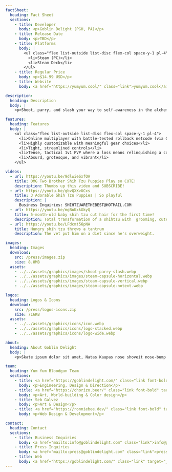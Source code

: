 ```yaml
---
factSheet:
  heading: Fact Sheet
  sections:
    - title: Developer
      body: <p>Goblin Delight (PGH, PA)</p>
    - title: Release Date
      body: <p>TBD</p>
    - title: Platforms
      body: |
        <ul class="flex list-outside list-disc flex-col space-y-1 pl-4">
          <li>Steam (PC)</li>
          <li>Steam Deck</li>
        </ul>
    - title: Regular Price
      body: <p>$14.99 USD</p>
    - title: Website
      body: <a href="https://yumyum.cool/" class="link">yumyum.cool</a>

description:
  heading: Description
  body: |
    <p>Shoot, parry, and slash your way to self-awareness in the alchemy-infused dystopia of Yum Yum Bloodgun, a 2D fighting game with deckbuilding mechanics and wild art — featuring high-stakes duels and highly customizable fighters.</p>

features:
  heading: Features
  body: |
    <ul class="flex list-outside list-disc flex-col space-y-1 pl-4">
      <li>Online multiplayer with battle-tested rollback netcode (via GGPO)</li>
      <li>Highly customizable with meaningful gear choices</li>
      <li>Tight, streamlined controls</li>
      <li>Tense, tactical 1v1 PVP where a loss means relinquishing a core piece of your build to your opponent...</li>
      <li>Absurd, grotesque, and vibrant</li>
    </ul>

videos:
  - url: https://youtu.be/9dlwieSxfQA
    title: OMG Two Brother Shih Tzu Puppies Play so CUTE!
    description: Thumbs up this video and SUBSCRIBE!
  - url: https://youtu.be/gbvQXXvUCxs
    title: 3 Adorable Shih Tzu Puppies | So playful
    description: |
      Business Inquiries: SHIHTZUARETHEBEST@HOTMAIL.COM
  - url: https://youtu.be/mgBuKxkGkyQ
    title: 5-month-old baby shih tzu cut hair for the first time!
    description: Total transformation of a shihtzu with  grooming, cuteness guaranteed!
  - url: https://youtu.be/LFdcmt56pNA
    title: Hungry shih tzu throws a tantrum
    description: The vet put him on a diet since he's overweight.

images:
  heading: Images
  download:
    src: /press/images.zip
    size: 8.8MB
  assets:
    - ../../assets/graphics/images/shoot-parry-slash.webp
    - ../../assets/graphics/images/steam-capsule-horizontal.webp
    - ../../assets/graphics/images/steam-capsule-vertical.webp
    - ../../assets/graphics/images/steam-capsule-notext.webp

logos:
  heading: Logos & Icons
  download:
    src: /press/logos-icons.zip
    size: 716KB
  assets:
    - ../../assets/graphics/icons/icon.webp
    - ../../assets/graphics/icons/logo-stacked.webp
    - ../../assets/graphics/icons/logo-wide.webp

about:
  heading: About Goblin Delight
  body: |
    <p>Skate ipsum dolor sit amet, Natas Kaupas nose shoveit nose-bump boardslide camel back slappy. Pool full pipe launch ramp transition transfer feeble. Judo air opposite footed 540 spine mute-air downhill. Drop in betty risers soul skate durometer hang up. Coping vert deck cess slide nose slide hardware Love Bowl.</p>

team:
  heading: Yum Yum Bloodgun Team
  sections:
    - title: <a href="https://goblindelight.com/" class="link font-bold" target="_blank">Jer Boniface</a>
      body: <p>Engineering, Design & Direction</p>
    - title: <a href="https://chorizo.beer/" class="link font-bold" target="_blank">Alejandro Paz</a>
      body: <p>Art, World-building & Color design</p>
    - title: Seb Galvez
      body: <p>Art & Design</p>
    - title: <a href="https://ronniebee.dev/" class="link font-bold" target="_blank">Ronnie Boniface</a>
      body: <p>Web Design & Development</p>

contact:
  heading: Contact
  sections:
    - title: Business Inquiries
      body: <a href="mailto:info@goblindelight.com" class="link">info@goblindelight.com</a>
    - title: Press Inquiries
      body: <a href="mailto:press@goblindelight.com" class="link">press@goblindelight.com</a>
    - title: Web
      body: <a href="https://goblindelight.com/" class="link" target="_blank">goblindelight.com</a>
---
```

